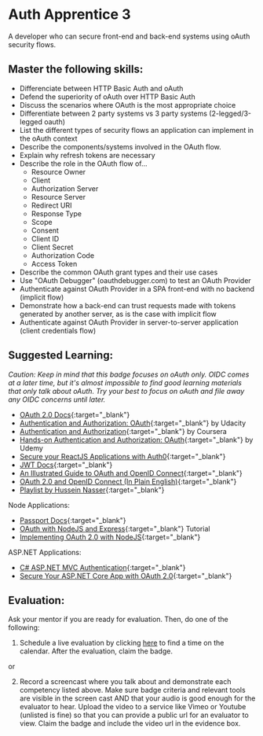 # Auth Apprentice 3

A developer who can secure front-end and back-end systems using oAuth security flows.

## Master the following skills:

- Differenciate between HTTP Basic Auth and oAuth
- Defend the superiority of oAuth over HTTP Basic Auth
- Discuss the scenarios where OAuth is the most appropriate choice
- Differentiate between 2 party systems vs 3 party systems (2-legged/3-legged oauth)
- List the different types of security flows an application can implement in the oAuth context
- Describe the components/systems involved in the OAuth flow.
- Explain why refresh tokens are necessary
- Describe the role in the OAuth flow of...
  - Resource Owner
  - Client
  - Authorization Server
  - Resource Server
  - Redirect URI
  - Response Type
  - Scope
  - Consent
  - Client ID
  - Client Secret
  - Authorization Code
  - Access Token
- Describe the common OAuth grant types and their use cases
- Use "OAuth Debugger" (oauthdebugger.com) to test an OAuth Provider
- Authenticate against OAuth Provider in a SPA front-end with no backend (implicit flow)
- Demonstrate how a back-end can trust requests made with tokens generated by another server, as is the case with implicit flow
- Authenticate against OAuth Provider in server-to-server application (client credentials flow)

## Suggested Learning:

_Caution: Keep in mind that this badge focuses on oAuth only. OIDC comes at a later time, but it's almost impossible to find good learning materials that only talk about oAuth. Try your best to focus on oAuth and file away any OIDC concerns until later._

- [OAuth 2.0 Docs](https://oauth.net/2/){:target="\_blank"}
- [Authentication and Authorization: OAuth](https://www.udacity.com/course/authentication-authorization-oauth--ud330){:target="\_blank"} by Udacity
- [Authentication and Authorization](https://www.coursera.org/lecture/information-security-data/authentication-and-authorisation-DXhwt){:target="\_blank"} by Coursera
- [Hands-on Authentication and Authorization: OAuth](https://www.udemy.com/course/hands-on-oauth-authentication-and-authorization-with-oauth2/){:target="\_blank"} by Udemy
- [Secure your ReactJS Applications with Auth0](https://www.udemy.com/course/secure-your-reactjs-applications-with-auth0/){:target="\_blank"}
- [JWT Docs](https://jwt.io/){:target="\_blank"}
- [An Illustrated Guide to OAuth and OpenID Connect](https://developer.okta.com/blog/2019/10/21/illustrated-guide-to-oauth-and-oidc){:target="\_blank"}
- [OAuth 2.0 and OpenID Connect (In Plain English)](https://www.youtube.com/watch?v=996OiexHze0){:target="\_blank"}
- [Playlist by Hussein Nasser](https://www.youtube.com/playlist?list=PLQnljOFTspQU3YDMRSMvzflh_qXoz9zfv){:target="\_blank"}

Node Applications:
- [Passport Docs](http://www.passportjs.org/){:target="\_blank"}
- [OAuth with NodeJS and Express](http://thecodebarbarian.com/oauth-with-node-js-and-express.html){:target="\_blank"} Tutorial
- [Implementing OAuth 2.0 with NodeJS](https://www.sohamkamani.com/blog/javascript/2018-06-24-oauth-with-node-js/){:target="\_blank"}

ASP.NET Applications:
- [C# ASP.NET MVC Authentication](https://youtu.be/kpSwmLlMu9E){:target="\_blank"}
- [Secure Your ASP.NET Core App with OAuth 2.0](https://developer.okta.com/blog/2019/07/12/secure-your-aspnet-core-app-with-oauth){:target="\_blank"}


## Evaluation:

Ask your mentor if you are ready for evaluation. Then, do one of the following:

1. Schedule a live evaluation by clicking [here](https://calendly.com/codex-evaluations/full-stack) to find a time on the calendar. After the evaluation, claim the badge.

or

2. Record a screencast where you talk about and demonstrate each competency listed above. Make sure badge criteria and relevant tools are visible in the screen cast AND that your audio is good enough for the evaluator to hear. Upload the video to a service like Vimeo or Youtube (unlisted is fine) so that you can provide a public url for an evaluator to view. Claim the badge and include the video url in the evidence box.
